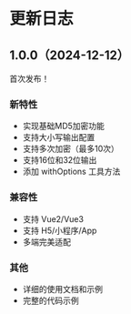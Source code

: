# 更新日志

## 1.0.0（2024-12-12）
首次发布！

### 新特性
- 实现基础MD5加密功能
- 支持大小写输出配置
- 支持多次加密（最多10次）
- 支持16位和32位输出
- 添加 withOptions 工具方法

### 兼容性
- 支持 Vue2/Vue3
- 支持 H5/小程序/App
- 多端完美适配

### 其他
- 详细的使用文档和示例
- 完整的代码示例
